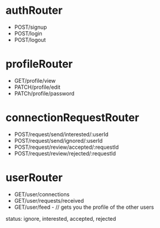 # authRouter
- POST/signup
- POST/login
- POST/logout

# profileRouter
- GET/profile/view
- PATCH/profile/edit
- PATCh/profile/password

# connectionRequestRouter
- POST/request/send/interested/:userId
- POST/request/send/ignored/:userId
- POST/request/review/accepted/:requestId
- POST/request/review/rejected/:requestId

# userRouter
- GET/user/connections
- GET/user/requests/received
- GET/user/feed - // gets you the profile of the other users 


 status: ignore, interested, accepted, rejected 
